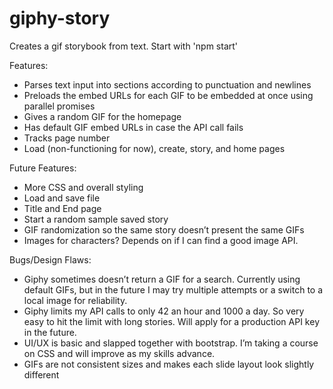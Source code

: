 # giphy-story
Creates a gif storybook from text.  Start with 'npm start'

Features:
- Parses text input into sections according to punctuation and newlines
- Preloads the embed URLs for each GIF to be embedded at once using parallel promises
- Gives a random GIF for the homepage
- Has default GIF embed URLs in case the API call fails
- Tracks page number
- Load (non-functioning for now), create, story, and home pages

Future Features:
- More CSS and overall styling
- Load and save file
- Title and End page
- Start a random sample saved story
- GIF randomization so the same story doesn’t present the same GIFs
- Images for characters? Depends on if I can find a good image API.

Bugs/Design Flaws:
- Giphy sometimes doesn’t return a GIF for a search. Currently using default GIFs, but in the future I may try multiple attempts or a switch to a local image for reliability.
- Giphy limits my API calls to only 42 an hour and 1000 a day. So very easy to hit the limit with long stories. Will apply for a production API key in the future.
- UI/UX is basic and slapped together with bootstrap. I’m taking a course on CSS and will improve as my skills advance.
- GIFs are not consistent sizes and makes each slide layout look slightly different

